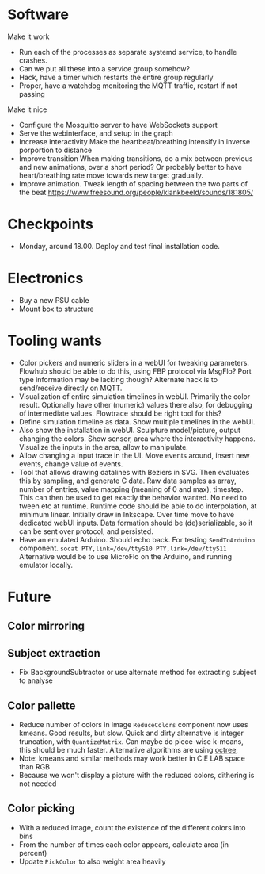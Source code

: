 
# Software

Make it work

* Run each of the processes as separate systemd service, to handle crashes.
* Can we put all these into a service group somehow?
* Hack, have a timer which restarts the entire group regularly
* Proper, have a watchdog monitoring the MQTT traffic, restart if not passing

Make it nice

* Configure the Mosquitto server to have WebSockets support
* Serve the webinterface, and setup in the graph
* Increase interactivity
Make the heartbeat/breathing intensify in inverse porportion to distance
* Improve transition
When making transitions, do a mix between previous and new animations, over a short period?
Or probably better to have heart/breathing rate move towards new target gradually. 
* Improve animation.
Tweak length of spacing between the two parts of the beat
https://www.freesound.org/people/klankbeeld/sounds/181805/

# Checkpoints

* Monday, around 18.00. Deploy and test final installation code.

# Electronics

* Buy a new PSU cable
* Mount box to structure

# Tooling wants

* Color pickers and numeric sliders in a webUI for tweaking parameters.
Flowhub should be able to do this, using FBP protocol via MsgFlo?
Port type information may be lacking though?
Alternate hack is to send/receive directly on MQTT.
* Visualization of entire simulation timelines in webUI. Primarily the color result.
Optionally have other (numeric) values there also, for debugging of intermediate values.
Flowtrace should be right tool for this?
* Define simulation timeline as data. Show multiple timelines in the webUI.
* Also show the installation in webUI. Sculpture model/picture, output changing the colors.
Show sensor, area where the interactivity happens. Visualize the inputs in the area, allow to manipulate.
* Allow changing a input trace in the UI. Move events around, insert new events, change value of events.
* Tool that allows drawing datalines with Beziers in SVG.
Then evaluates this by sampling, and generate C data. 
Raw data samples as array, number of entries, value mapping (meaning of 0 and max), timestep.
This can then be used to get exactly the behavior wanted.
No need to tween etc at runtime.
Runtime code should be able to do interpolation, at minimum linear.
Initially draw in Inkscape. Over time move to have dedicated webUI inputs.
Data formation should be (de)serializable, so it can be sent over protocol, and persisted.
* Have an emulated Arduino. Should echo back. For testing `SendToArduino` component.
`socat PTY,link=/dev/ttyS10 PTY,link=/dev/ttyS11`
Alternative would be to use MicroFlo on the Arduino, and running emulator locally.

# Future

## Color mirroring

## Subject extraction

* Fix BackgroundSubtractor or use alternate method for extracting subject to analyse

## Color pallette

* Reduce number of colors in image
`ReduceColors` component now uses kmeans. Good results, but slow. 
Quick and dirty alternative is integer truncation, with `QuantizeMatrix`.
Can maybe do piece-wise k-means, this should be much faster.
Alternative algorithms are using [octree](https://rosettacode.org/wiki/Color_quantization#C),
* Note: kmeans and similar methods may work better in CIE LAB space than RGB
* Because we won't display a picture with the reduced colors, dithering is not needed

## Color picking

* With a reduced image, count the existence of the different colors into bins
* From the number of times each color appears, calculate area (in percent)
* Update `PickColor` to also weight area heavily
